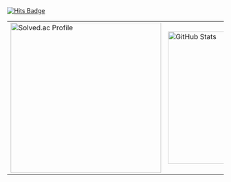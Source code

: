 <a href="https://hits.seeyoufarm.com">
        <img src="https://hits.seeyoufarm.com/api/count/incr/badge.svg?url=https%3A%2F%2Fgithub.com%2Fsiheon0411&count_bg=%2379C83D&title_bg=%23555555&icon=&icon_color=%23E7E7E7&title=hits&edge_flat=false" alt="Hits Badge">
      </a>
<table>
  <tr>
    <td>
      <a href="https://solved.ac/siheon0411">
        <img src="http://mazassumnida.wtf/api/v2/generate_badge?boj=siheon0411" alt="Solved.ac Profile" width="350px">
      </a>
    </td>
    <td>
      <a href="https://github.com/siheon0411/github-readme-stats">
        <img src="https://github-readme-stats.vercel.app/api/top-langs/?username=siheon0411&layout=compact" alt="GitHub Stats" width="308px">
      </a>
    </td>
  </tr>
</table>
